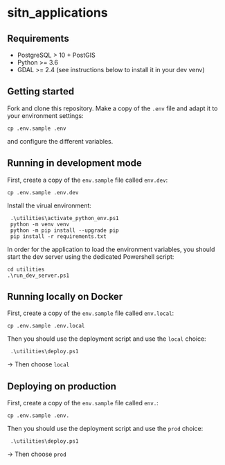 # sitn_applications

## Requirements

* PostgreSQL > 10 + PostGIS
* Python >= 3.6
* GDAL >= 2.4 (see instructions below to install it in your dev venv)

## Getting started

Fork and clone this repository. Make a copy of the `.env` file and adapt it to your environment settings:

```
cp .env.sample .env
```

and configure the different variables.

## Running in development mode

First, create a copy of the `env.sample` file called `env.dev`:

```
cp .env.sample .env.dev
```

Install the virual environment:

```
 .\utilities\activate_python_env.ps1
 python -m venv venv
 python -m pip install --upgrade pip
 pip install -r requirements.txt
 ```

In order for the application to load the environment variables, you should start the dev server using
the dedicated Powershell script:

```
cd utilities
.\run_dev_server.ps1
```

## Running locally on Docker

First, create a copy of the `env.sample` file called `env.local`:

```
cp .env.sample .env.local
```

Then you should use the deployment script and use the `local` choice:

```
 .\utilities\deploy.ps1
```

-> Then choose `local`

## Deploying on production

First, create a copy of the `env.sample` file called `env.`:

```
cp .env.sample .env.
```

Then you should use the deployment script and use the `prod` choice:

```
 .\utilities\deploy.ps1
```

-> Then choose `prod`
